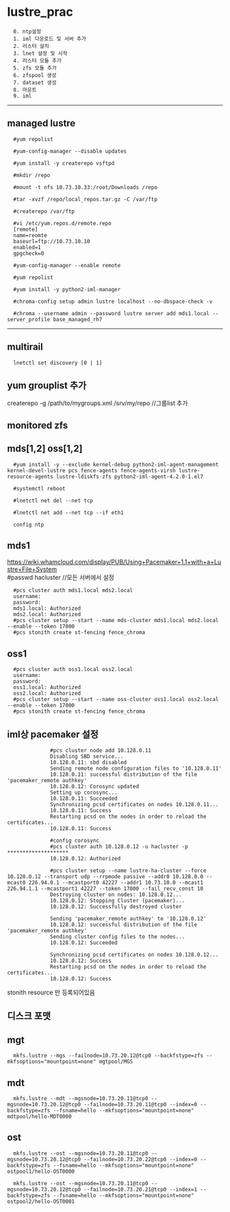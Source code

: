 # lustre_prac
      0. ntp설정
      1. iml 다운로드 및 서버 추가
      2. 러스터 설치
      3. lnet 설정 및 시작
      4. 러스터 모듈 추가
      5. zfs 모듈 추가 
      6. zfspool 생성
      7. dataset 생성
      8. 마운트
      9. iml
 
------------------------------------
managed lustre
--------------

      #yum repolist

      #yum-config-manager --disable updates

      #yum install -y createrepo vsftpd
      
      #mkdir /repo

      #mount -t nfs 10.73.10.33:/root/Downloads /repo

      #tar -xvzf /repo/local_repos.tar.gz -C /var/ftp

      #createrepo /var/ftp

      #vi /etc/yum.repos.d/remote.repo
      [remote]
      name=reomte
      baseurl=ftp://10.73.10.10
      enabled=1
      gpgcheck=0

      #yum-config-manager --enable remote
      
      #yum repolist
      
      #yum install -y python2-iml-manager
      
      #chroma-config setup admin lustre localhost --no-dbspace-check -v

      #chroma --username admin --password lustre server add mds1.local --server_profile base_managed_rh7

--------------------------------
multirail
---------
      lnetctl set discovery [0 | 1]
yum grouplist 추가
-----------------
createrepo -g /path/to/mygroups.xml /srv/my/repo      //그룹list 추가

monitored zfs
-------------

mds[1,2] oss[1,2]
-----------------
      #yum install -y --exclude kernel-debug python2-iml-agent-management kernel-devel-lustre pcs fence-agents fence-agents-virsh lustre-resource-agents lustre-ldiskfs-zfs python2-iml-agent-4.2.0-1.el7

      #systemctl reboot

      #lnetctl net del --net tcp
  
      #lnetctl net add --net tcp --if eth1
  
      config ntp
mds1
----
https://wiki.whamcloud.com/display/PUB/Using+Pacemaker+1.1+with+a+Lustre+File+System  
      #passwd hacluster      //모든 서버에서 설정
  
      #pcs cluster auth mds1.local mds2.local 
      username:
      password:
      mds1.local: Authorized
      mds2.local: Authorized
      #pcs cluster setup --start --name mds-cluster mds1.local mds2.local --enable --token 17000
      #pcs stonith create st-fencing fence_chroma
  
oss1
----
      #pcs cluster auth oss1.local oss2.local 
      username:
      password:
      oss1.local: Authorized
      oss2.local: Authorized
      #pcs cluster setup --start --name oss-cluster oss1.local oss2.local --enable --token 17000
      #pcs stonith create st-fencing fence_chroma
  
iml상 pacemaker 설정
-------------------
                  #pcs cluster node add 10.128.0.11
                  Disabling SBD service...
                  10.128.0.11: sbd disabled
                  Sending remote node configuration files to '10.128.0.11'
                  10.128.0.11: successful distribution of the file 'pacemaker_remote authkey'
                  10.128.0.12: Corosync updated
                  Setting up corosync...
                  10.128.0.11: Succeeded
                  Synchronizing pcsd certificates on nodes 10.128.0.11...
                  10.128.0.11: Success
                  Restarting pcsd on the nodes in order to reload the certificates...
                  10.128.0.11: Success

                  #config corosync 
                  #pcs cluster auth 10.128.0.12 -u hacluster -p ********************
                  10.128.0.12: Authorized

                  #pcs cluster setup --name lustre-ha-cluster --force 10.128.0.12 --transport udp --rrpmode passive --addr0 10.128.0.0 --mcast0 226.94.0.1 --mcastport0 42227 --addr1 10.73.10.0 --mcast1 226.94.1.1 --mcastport1 42227 --token 17000 --fail_recv_const 10
                  Destroying cluster on nodes: 10.128.0.12...
                  10.128.0.12: Stopping Cluster (pacemaker)...
                  10.128.0.12: Successfully destroyed cluster

                  Sending 'pacemaker_remote authkey' to '10.128.0.12'
                  10.128.0.12: successful distribution of the file 'pacemaker_remote authkey'
                  Sending cluster config files to the nodes...
                  10.128.0.12: Succeeded

                  Synchronizing pcsd certificates on nodes 10.128.0.12...
                  10.128.0.12: Success
                  Restarting pcsd on the nodes in order to reload the certificates...
                  10.128.0.12: Success

stonith resource 만 등록되어있음

디스크 포맷
---------

mgt
---
      mkfs.lustre --mgs --failnode=10.73.20.12@tcp0 --backfstype=zfs --mkfsoptions="mountpoint=none" mgtpool/MGS
mdt
---
      mkfs.lustre --mdt --mgsnode=10.73.20.11@tcp0 --mgsnode=10.73.20.12@tcp0 --failnode=10.73.20.11@tcp0 --index=0 --backfstype=zfs --fsname=hello --mkfsoptions="mountpoint=none" mdtpool/hello-MDT0000

ost
---
      mkfs.lustre --ost --mgsnode=10.73.20.11@tcp0 --mgsnode=10.73.20.12@tcp0 --failnode=10.73.20.22@tcp0 --index=0 --backfstype=zfs --fsname=hello --mkfsoptions="mountpoint=none" ostpool1/hello-OST0000

      mkfs.lustre --ost --mgsnode=10.73.20.11@tcp0 --mgsnode=10.73.20.12@tcp0 --failnode=10.73.20.21@tcp0 --index=1 --backfstype=zfs --fsname=hello --mkfsoptions="mountpoint=none" ostpool2/hello-OST0001




